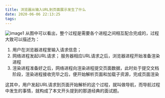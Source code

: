 ```yaml
---
title: 浏览器从输入URL到页面展示发生了什么
date: 2020-06-06 22:13:25
tags:
---
```

![image1](https://imagemedia.muzhiyun.cn/pic/user/4758068401/20200617/87504410.jpg)
从图中可以看出，整个过程是需要各个进程之间相互配合完成的，过程大致可以描述为：

1. 用户在浏览器进程里输入请求信息；
2. 网络进程发起URL请求；
   服务器相应URL请求之后，浏览器进程开始准备渲染进程
3. 渲染进程准备好之后，网络进程向渲染进程提交页面数据，此时处于提交文档阶段，渲染进程接收完毕之后，便开始解析页面和加载子资源，完成页面渲染

这其中，用户发起URL请求到页面开始解析的这个过程，就叫做导航，而导航过程中发生的事情，就构成了本文开头提到的那道经典的面试题。
